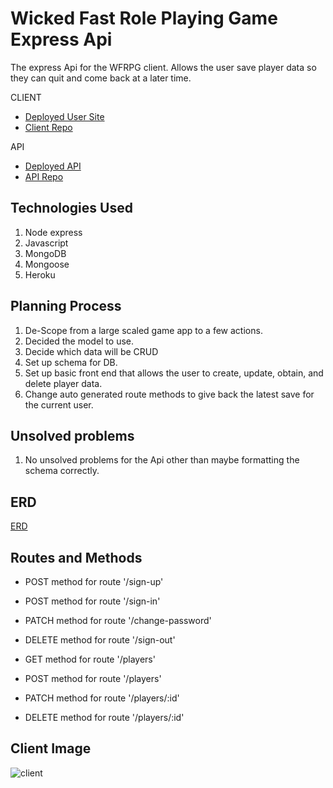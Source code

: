 # Wicked Fast Role Playing Game Express Api

The express Api for the WFRPG client. Allows the user save player data so they can quit and come back at a later time.

CLIENT
* [Deployed User Site](https://www.paplog.run/WFRPG-client/)
* [Client Repo](https://github.com/CP92/WFRPG-client)

API
* [Deployed API](https://ancient-escarpment-30289.herokuapp.com)
* [API Repo](https://github.com/CP92/WFRPG-express-api)


## Technologies Used
1. Node express
2. Javascript
3. MongoDB
4. Mongoose
5. Heroku

## Planning Process
1. De-Scope from a large scaled game app to a few actions.
2. Decided the model to use.
3. Decide which data will be CRUD
4. Set up schema for DB.
5. Set up basic front end that allows the user to create, update, obtain, and delete player data. 
6. Change auto generated route methods to give back the latest save for the current user.

## Unsolved problems
1. No unsolved problems for the Api other than maybe formatting the schema correctly.

## ERD
[ERD](https://imgur.com/SOq1B0l)

## Routes and Methods
* POST method for route '/sign-up'
* POST method for route '/sign-in'
* PATCH method for route '/change-password'
* DELETE method for route '/sign-out'

* GET method for route '/players'
* POST method for route '/players'
* PATCH method for route '/players/:id'
* DELETE method for route '/players/:id'

## Client Image
![client](https://imgur.com/a/X4TyIFY)